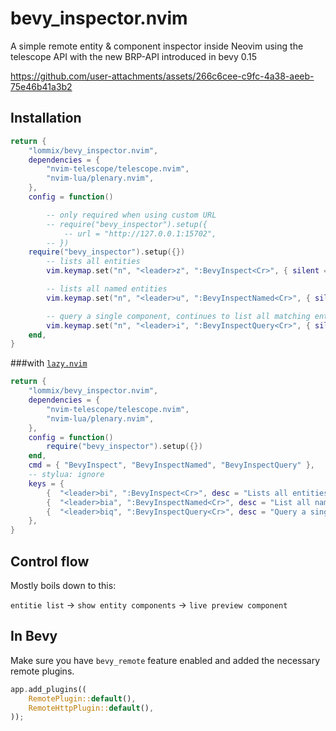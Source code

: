 # bevy_inspector.nvim

A simple remote entity & component inspector inside Neovim
using the telescope API with the new BRP-API introduced in bevy 0.15

https://github.com/user-attachments/assets/266c6cee-c9fc-4a38-aeeb-75e46b41a3b2

## Installation

```lua
return {
	"lommix/bevy_inspector.nvim",
	dependencies = {
		"nvim-telescope/telescope.nvim",
        "nvim-lua/plenary.nvim",
	},
	config = function()

        -- only required when using custom URL
		-- require("bevy_inspector").setup({
	        -- url = "http://127.0.0.1:15702",
        -- })
	require("bevy_inspector").setup({})
        -- lists all entities
		vim.keymap.set("n", "<leader>z", ":BevyInspect<Cr>", { silent = true })

        -- lists all named entities
		vim.keymap.set("n", "<leader>u", ":BevyInspectNamed<Cr>", { silent = true })

        -- query a single component, continues to list all matching entities
		vim.keymap.set("n", "<leader>i", ":BevyInspectQuery<Cr>", { silent = true })
	end,
}
```

###with [`lazy.nvim`](https://github.com/folke/lazy.nvim)

```lua
return {
	"lommix/bevy_inspector.nvim",
	dependencies = {
		"nvim-telescope/telescope.nvim",
		"nvim-lua/plenary.nvim",
	},
	config = function()
		require("bevy_inspector").setup({})
	end,
	cmd = { "BevyInspect", "BevyInspectNamed", "BevyInspectQuery" },
    -- stylua: ignore
	keys = {
		{  "<leader>bi", ":BevyInspect<Cr>", desc = "Lists all entities" },
		{  "<leader>bia", ":BevyInspectNamed<Cr>", desc = "List all named entities" },
		{  "<leader>biq", ":BevyInspectQuery<Cr>", desc = "Query a single component, continues to list all matching entities", },
	},
}

```

## Control flow

Mostly boils down to this:

`entitie list` -> `show entity components` -> `live preview component`

## In Bevy

Make sure you have `bevy_remote` feature enabled and added the necessary remote plugins.

```rust
app.add_plugins((
    RemotePlugin::default(),
    RemoteHttpPlugin::default(),
));
```
